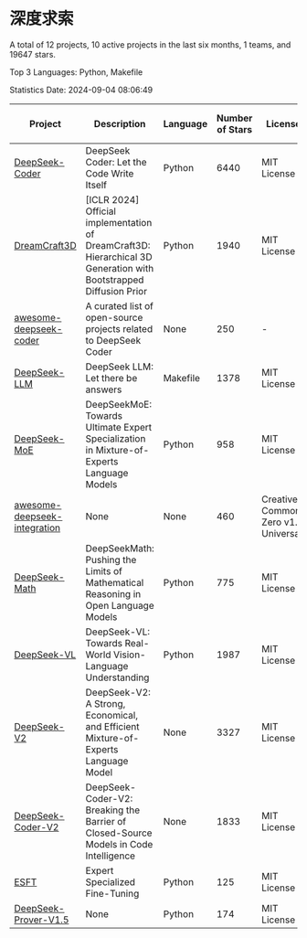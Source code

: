 # 深度求索

A total of 12 projects, 10 active projects in the last six months, 1 teams, and 19647 stars.

Top 3 Languages: Python, Makefile

Statistics Date: 2024-09-04 08:06:49

| Project | Description | Language | Number of Stars | License | Creation Date | Last Updated Date | Last Pushed Date |
| --- | --- | --- | --- | --- | --- | --- | --- |
| [DeepSeek-Coder](https://github.com/deepseek-ai/DeepSeek-Coder) | DeepSeek Coder: Let the Code Write Itself | Python | 6440 | MIT License | 2023-10-20 | 2024-09-04 | 2024-05-21 |
| [DreamCraft3D](https://github.com/deepseek-ai/DreamCraft3D) | [ICLR 2024] Official implementation of DreamCraft3D: Hierarchical 3D Generation with Bootstrapped Diffusion Prior | Python | 1940 | MIT License | 2023-10-23 | 2024-09-01 | 2024-08-21 |
| [awesome-deepseek-coder](https://github.com/deepseek-ai/awesome-deepseek-coder) | A curated list of open-source projects related to DeepSeek Coder | None | 250 | - | 2023-11-06 | 2024-09-02 | 2024-04-03 |
| [DeepSeek-LLM](https://github.com/deepseek-ai/DeepSeek-LLM) | DeepSeek LLM: Let there be answers | Makefile | 1378 | MIT License | 2023-11-29 | 2024-09-01 | 2024-02-04 |
| [DeepSeek-MoE](https://github.com/deepseek-ai/DeepSeek-MoE) | DeepSeekMoE: Towards Ultimate Expert Specialization in Mixture-of-Experts Language Models | Python | 958 | MIT License | 2024-01-02 | 2024-09-03 | 2024-01-16 |
| [awesome-deepseek-integration](https://github.com/deepseek-ai/awesome-deepseek-integration) | None | None | 460 | Creative Commons Zero v1.0 Universal | 2024-01-11 | 2024-09-03 | 2024-08-31 |
| [DeepSeek-Math](https://github.com/deepseek-ai/DeepSeek-Math) | DeepSeekMath: Pushing the Limits of Mathematical Reasoning in Open Language Models | Python | 775 | MIT License | 2024-02-05 | 2024-09-03 | 2024-04-15 |
| [DeepSeek-VL](https://github.com/deepseek-ai/DeepSeek-VL) | DeepSeek-VL: Towards Real-World Vision-Language Understanding | Python | 1987 | MIT License | 2024-03-07 | 2024-09-04 | 2024-04-24 |
| [DeepSeek-V2](https://github.com/deepseek-ai/DeepSeek-V2) | DeepSeek-V2: A Strong, Economical, and Efficient Mixture-of-Experts Language Model | None | 3327 | MIT License | 2024-04-22 | 2024-09-04 | 2024-08-10 |
| [DeepSeek-Coder-V2](https://github.com/deepseek-ai/DeepSeek-Coder-V2) | DeepSeek-Coder-V2: Breaking the Barrier of Closed-Source Models in Code Intelligence | None | 1833 | MIT License | 2024-06-14 | 2024-09-04 | 2024-07-03 |
| [ESFT](https://github.com/deepseek-ai/ESFT) | Expert Specialized Fine-Tuning | Python | 125 | MIT License | 2024-07-04 | 2024-09-03 | 2024-08-12 |
| [DeepSeek-Prover-V1.5](https://github.com/deepseek-ai/DeepSeek-Prover-V1.5) | None | Python | 174 | MIT License | 2024-08-15 | 2024-09-04 | 2024-08-16 |
